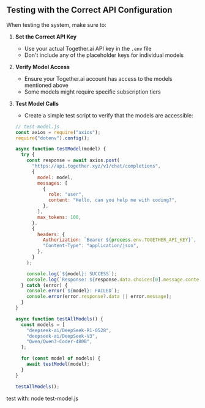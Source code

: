 ## Testing with the Correct API Configuration

When testing the system, make sure to:

1. **Set the Correct API Key**

   - Use your actual Together.ai API key in the `.env` file
   - Don't include any of the placeholder keys for individual models

2. **Verify Model Access**

   - Ensure your Together.ai account has access to the models mentioned above
   - Some models might require specific subscription tiers

3. **Test Model Calls**

   - Create a simple test script to verify that the models are accessible:

   ```javascript
   // test-model.js
   const axios = require("axios");
   require("dotenv").config();

   async function testModel(model) {
     try {
       const response = await axios.post(
         "https://api.together.xyz/v1/chat/completions",
         {
           model: model,
           messages: [
             {
               role: "user",
               content: "Hello, can you help me with coding?",
             },
           ],
           max_tokens: 100,
         },
         {
           headers: {
             Authorization: `Bearer ${process.env.TOGETHER_API_KEY}`,
             "Content-Type": "application/json",
           },
         }
       );

       console.log(`${model}: SUCCESS`);
       console.log(`Response: ${response.data.choices[0].message.content}`);
     } catch (error) {
       console.error(`${model}: FAILED`);
       console.error(error.response?.data || error.message);
     }
   }

   async function testAllModels() {
     const models = [
       "deepseek-ai/DeepSeek-R1-0528",
       "deepseek-ai/DeepSeek-V3",
       "Qwen/Qwen3-Coder-480B",
     ];

     for (const model of models) {
       await testModel(model);
     }
   }

   testAllModels();
   ```

test with:
node test-model.js
